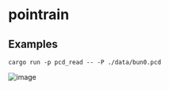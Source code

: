 # pointrain

## Examples

```sh-session
cargo run -p pcd_read -- -P ./data/bun0.pcd
```

![image](https://github.com/eduidl/pointrain/assets/25898373/70203b9c-9f96-4065-8f5b-d7d7f28a8433)
